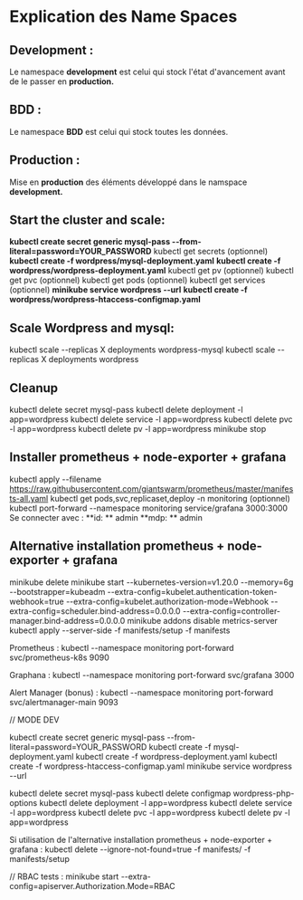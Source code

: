 # Explication des Name Spaces
## **Development :**
Le namespace **development** est celui qui stock l'état d'avancement avant de le passer en **production.**

## **BDD :**
Le namespace **BDD** est celui qui stock toutes les données.

## **Production :**
Mise en **production** des éléments développé dans le namspace **development.**

## Start the cluster and scale:

**kubectl create secret generic mysql-pass --from-literal=password=YOUR_PASSWORD**
kubectl get secrets (optionnel)
**kubectl create -f wordpress/mysql-deployment.yaml**
**kubectl create -f wordpress/wordpress-deployment.yaml**
kubectl get pv (optionnel)
kubectl get pvc (optionnel)
kubectl get pods (optionnel)
kubectl get services (optionnel)
**minikube service wordpress --url**
**kubectl create -f wordpress/wordpress-htaccess-configmap.yaml**

## Scale Wordpress and mysql:
kubectl scale --replicas X deployments wordpress-mysql
kubectl scale --replicas X deployments wordpress

## Cleanup
kubectl delete secret mysql-pass
kubectl delete deployment -l app=wordpress
kubectl delete service -l app=wordpress
kubectl delete pvc -l app=wordpress
kubectl delete pv -l app=wordpress
minikube stop


## Installer prometheus + node-exporter + grafana
kubectl apply --filename https://raw.githubusercontent.com/giantswarm/prometheus/master/manifests-all.yaml
kubectl get pods,svc,replicaset,deploy -n monitoring (optionnel)
kubectl port-forward --namespace monitoring service/grafana 3000:3000
Se connecter avec :
**id: ** admin
**mdp: ** admin

## Alternative installation prometheus + node-exporter + grafana
minikube delete
minikube start --kubernetes-version=v1.20.0 --memory=6g --bootstrapper=kubeadm --extra-config=kubelet.authentication-token-webhook=true --extra-config=kubelet.authorization-mode=Webhook --extra-config=scheduler.bind-address=0.0.0.0 --extra-config=controller-manager.bind-address=0.0.0.0
minikube addons disable metrics-server
kubectl apply --server-side -f manifests/setup -f manifests

Prometheus : 
kubectl --namespace monitoring port-forward svc/prometheus-k8s 9090

Graphana :
kubectl --namespace monitoring port-forward svc/grafana 3000

Alert Manager (bonus) :
kubectl --namespace monitoring port-forward svc/alertmanager-main 9093

// MODE DEV 

kubectl create secret generic mysql-pass --from-literal=password=YOUR_PASSWORD
kubectl create -f mysql-deployment.yaml
kubectl create -f wordpress-deployment.yaml
kubectl create -f wordpress-htaccess-configmap.yaml
minikube service wordpress --url

kubectl delete secret mysql-pass
kubectl delete configmap wordpress-php-options
kubectl delete deployment -l app=wordpress
kubectl delete service -l app=wordpress
kubectl delete pvc -l app=wordpress
kubectl delete pv -l app=wordpress

Si utilisation de l'alternative installation prometheus + node-exporter + grafana :
kubectl delete --ignore-not-found=true -f manifests/ -f manifests/setup



// RBAC tests :
minikube start --extra-config=apiserver.Authorization.Mode=RBAC